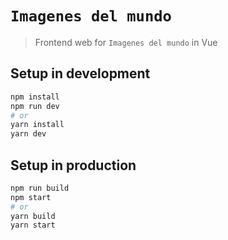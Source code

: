 # `Imagenes del mundo`
> Frontend web for `Imagenes del mundo` in Vue

## Setup in development
```bash
npm install
npm run dev
# or
yarn install
yarn dev
```

## Setup in production
```bash
npm run build
npm start
# or
yarn build
yarn start
```
